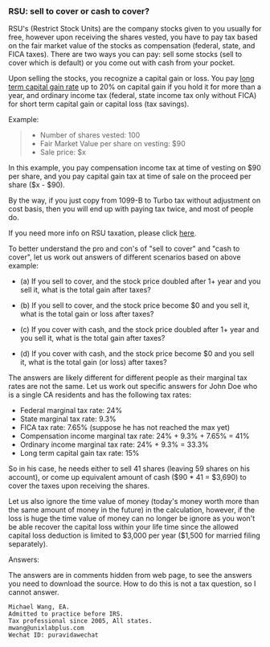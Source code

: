### RSU: sell to cover or cash to cover?

RSU's (Restrict Stock Units) are the company stocks given to you usually for free,
however upon receiving the shares vested, you have to pay tax based on the fair market value of
the stocks as compensation (federal, state, and FICA taxes). There are two ways you can pay:
sell some stocks (sell to cover which is  default) or you come out with cash from your pocket.

Upon selling the stocks, you recognize a capital gain or loss. You pay
[long term capital gain rate](https://en.wikipedia.org/wiki/Capital_gains_tax_in_the_United_States) up to 20%
on capital gain if you hold it for more than a year, and ordinary income tax (federal, state income tax only without
FICA) for short term capital gain or capital loss (tax savings).

Example:

> - Number of shares vested: 100
> - Fair Market Value per share on vesting: \$90
> - Sale price: \$x

In this example, you pay compensation income tax at time of vesting on \$90 per share, and
you pay capital gain tax at time of sale on the proceed per share (\$x - \$90).

By the way, if you just copy from 1099-B to Turbo tax without adjustment on cost basis, then
you will end up with paying tax twice, and most of people do.

If you need more info on RSU taxation, please click [here](https://github.com/michaelxwang/tax/blob/master/ISO-RSU-ESPP.md).

To better understand the pro and con's of "sell to cover" and "cash to cover", let us
work out answers of different scenarios based on above example:

- (a) If you sell to cover, and the stock price doubled after 1+ year and you sell it,
what is the total gain after taxes?

- (b) If you sell to cover, and the stock price become \$0 and you sell it,
what is the total gain or loss after taxes?

- (c\) If you cover with cash, and the stock price doubled after 1+ year and you sell it,
what is the total gain after taxes?

- (d) If you cover with cash, and the stock price become \$0 and you sell it,
what is the total gain (or loss) after taxes?

The answers are likely different for different people as their marginal tax rates
are not the same. Let us work out specific answers for John Doe who is a single CA
residents and has the following tax rates:

- Federal marginal tax rate: 24%
- State marginal tax rate: 9.3%
- FICA tax rate: 7.65% (suppose he has not reached the max yet)
- Compensation income marginal tax rate: 24% + 9.3% + 7.65% = 41%
- Ordinary income marginal tax rate: 24% + 9.3% = 33.3%
- Long term capital gain tax rate: 15%

So in his case, he needs either to sell 41 shares (leaving 59 shares on his account),
or come up equivalent amount of cash (\$90 * 41 = \$3,690) to cover the taxes upon receiving the shares. 

Let us also ignore the time value of money (today's money worth more than the same
amount of money in the future) in the calculation, however, if the loss is huge
the time value of money can no longer be ignore as you won't be able recover
the capital loss within your life time since the allowed capital loss deduction
is limited to \$3,000 per year (\$1,500 for married filing separately).

Answers:

The answers are in comments hidden from web page, to see the answers
you need to download the source. How to do this is not a tax question,
so I cannot answer.

[comment]: # ( [a] The total gain on sale = $180 * 59 = $10,620,)
[comment]: # (     the taxable amount = [$180 - $90] * 59 = $5,310,)
[comment]: # (     the tax to be paid on capital gain = $5,310 * 15% = $797,)
[comment]: # (     so the net gain is $10,620 - $797 = $9,823.)
[comment]: # ( )
[comment]: # ( [b] The total gain on sale = $0,)
[comment]: # (     the taxable amount = [$0 - $90] * 59 = -$5,310,)
[comment]: # (     the tax to be paid on capital loss = -$5,310 * 33.3% = -$1,768,)
[comment]: # (     so the net gain is $0 - [-$1,768] = $1,768.)
[comment]: # ( )
[comment]: # ( [c] The total gain on sale = $180 * 100 = $18,000,)
[comment]: # (     the taxable amount = [$180 - $90] * 100 = $9,000,)
[comment]: # (     the tax to be paid on capital gain = $9,000 * 15% = $1,350,)
[comment]: # (     so the net gain is $18,000 - $1,350 - $3,690 [cash to cover] = $12,960.)
[comment]: # ( )
[comment]: # ( [d] The total gain on sale = $0,)
[comment]: # (     the taxable amount = [$0 - $90] * 100 = -$9,000,)
[comment]: # (     the tax to be paid on capital loss = -$9,000 * 33.3% = -$2,997,)
[comment]: # (     so the net gain is $0 - [-$2,997] - $3690 [cash to cover] = -$693.)
[comment]: # ( )
[comment]: # ( So yes, you could have a net loss if you do not sell to cover or do not)
[comment]: # ( cover completely when stock price drops later on, and this is due to)
[comment]: # ( the difference between compensation income tax rate [with FICA] and)
[comment]: # ( ordinary income rate [without FICA], and the time value [take long time)
[comment]: # ( to recover or not be able to recover during one's life time].)

```
Michael Wang, EA.
Admitted to practice before IRS.
Tax professional since 2005, All states.
mwang@unixlabplus.com
Wechat ID: puravidawechat
```
